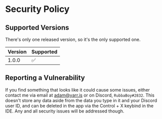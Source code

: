 # Security Policy

## Supported Versions

There's only one released version, so it's the only supported one.

| Version | Supported          |
| ------- | ------------------ |
| 1.0.0   | :white_check_mark: |

## Reporting a Vulnerability

If you find something that looks like it could cause some issues, either contact me via email at [adam@yarr.is](mailto:adam@yarr.is) or on Discord, `RubbaBoy#2832`. This doesn't store any data aside from the data you type in it and your Discord user ID, and can be deleted in the app via the Control + X keybind in the IDE. Any and all security issues will be addressed though.
